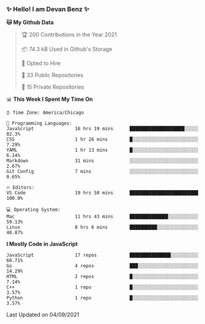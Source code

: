 ### ✨ Hello! I am Devan Benz ✨

<!--START_SECTION:waka-->
**🐱 My Github Data** 

> 🏆 200 Contributions in the Year 2021
 > 
> 📦 74.3 kB Used in Github's Storage 
 > 
> 💼 Opted to Hire
 > 
> 📜 33 Public Repositories 
 > 
> 🔑 15 Private Repositories  
 > 
📊 **This Week I Spent My Time On** 

```text
⌚︎ Time Zone: America/Chicago

💬 Programming Languages: 
JavaScript               16 hrs 19 mins      ████████████████████░░░░░   82.3% 
CSS                      1 hr 26 mins        █░░░░░░░░░░░░░░░░░░░░░░░░   7.29% 
YAML                     1 hr 13 mins        █░░░░░░░░░░░░░░░░░░░░░░░░   6.14% 
Markdown                 31 mins             ░░░░░░░░░░░░░░░░░░░░░░░░░   2.67% 
Git Config               7 mins              ░░░░░░░░░░░░░░░░░░░░░░░░░   0.65%

🔥 Editors: 
VS Code                  19 hrs 50 mins      █████████████████████████   100.0%

💻 Operating System: 
Mac                      11 hrs 43 mins      ██████████████░░░░░░░░░░░   59.13% 
Linux                    8 hrs 6 mins        ██████████░░░░░░░░░░░░░░░   40.87%

```

**I Mostly Code in JavaScript** 

```text
JavaScript               17 repos            ███████████████░░░░░░░░░░   60.71% 
Go                       4 repos             ███░░░░░░░░░░░░░░░░░░░░░░   14.29% 
HTML                     2 repos             █░░░░░░░░░░░░░░░░░░░░░░░░   7.14% 
C++                      1 repo              █░░░░░░░░░░░░░░░░░░░░░░░░   3.57% 
Python                   1 repo              █░░░░░░░░░░░░░░░░░░░░░░░░   3.57%

```



 Last Updated on 04/09/2021
<!--END_SECTION:waka-->

<!--
**devanbenz/devanbenz** is a ✨ _special_ ✨ repository because its `README.md` (this file) appears on your GitHub profile.

Here are some ideas to get you started:

- 🔭 I’m currently working on ...
- 🌱 I’m currently learning ...
- 👯 I’m looking to collaborate on ...
- 🤔 I’m looking for help with ...
- 💬 Ask me about ...
- 📫 How to reach me: ...
- 😄 Pronouns: ...
- ⚡ Fun fact: ...
-->
